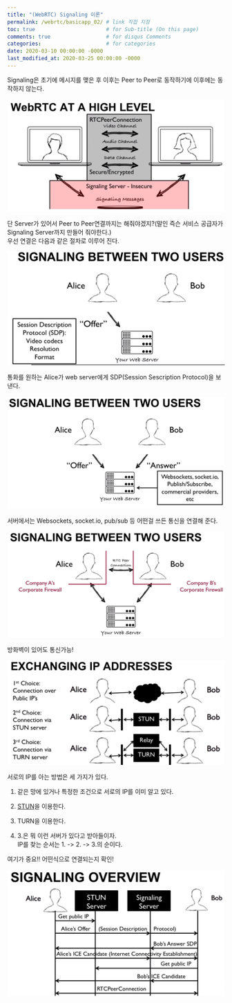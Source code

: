 ```yaml
---
title: "(WebRTC) Signaling 이론"
permalink: /webrtc/basicapp_02/ # link 직접 지정
toc: true                       # for Sub-title (On this page)
comments: true                  # for disqus Comments
categories:                     # for categories
date: 2020-03-10 00:00:00 -0000
last_modified_at: 2020-03-25 00:00:00 -0000
---
```


Signaling은 초기에 메시지를 맺은 후 이후는 Peer to Peer로 동작하기에 이후에는 동작하지 않는다.

![](/file/image/webrtc-signaling_image_01.png)

단 Server가 있어서 Peer to Peer연결까지는 해줘야겠지?(말인 즉슨 서비스 공급자가 Signaling Server까지 만들어 줘야한다.)<br>
우선 연결은 다음과 같은 절차로 이루어 진다.<br>

![](/file/image/webrtc-signaling_image_02.png)

통화를 원하는 Alice가 web server에게 SDP(Session Sescription Protocol)을 보낸다.<br>

![](/file/image/webrtc-signaling_image_03.png)

서버에서는 Websockets, socket.io, pub/sub 등 어떤걸 쓰든 통신을 연결해 준다.<br>

![](/file/image/webrtc-signaling_image_04.png)

방화벽이 있어도 통신가능!<br>

![](/file/image/webrtc-signaling_image_05.png)

서로의 IP를 아는 방법은 세 가지가 있다.<br>

1. 같은 망에 있거나 특정한 조건으로 서로의 IP를 이미 알고 있다.
2. [STUN](https://www.3cx.com/global/kr/voip-sip-webrtc/stun-server/)을 이용한다. 
3. TURN을 이용한다. 

2. 3.은 뭐 이런 서버가 있다고 받아들이자.<br>
IP를 찾는 순서는 1. -> 2. -> 3.의 순이다.<br>

여기가 중요!! 어떤식으로 연결되는지 확인!

![](/file/image/webrtc-signaling_image_06.png)